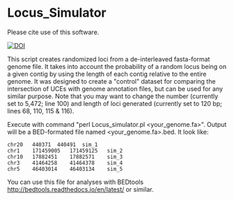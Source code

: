 # Locus_Simulator
Please cite use of this software.


[![DOI](https://zenodo.org/badge/97755216.svg)](https://zenodo.org/badge/latestdoi/97755216)


This script creates randomized loci from a de-interleaved fasta-format genome file. It takes into account the probability of a random locus being on a given contig by using the length of each contig relative to the entire genome. It was designed to create a "control" dataset for comparing the intersection of UCEs with genome annotation files, but can be used for any similar purpose. Note that you may want to change the number (currently set to 5,472; line 100) and length of loci generated (currently set to 120 bp; lines 68, 110, 115 & 116).

Execute with command "perl Locus_simulator.pl <your_genome.fa>". Output will be a BED-formated file named <your_genome.fa>.bed. It look like:

    chr20	440371	440491	sim_1
    chr1	171459005	171459125	sim_2
    chr10	17882451	17882571	sim_3
    chr3	41464258	41464378	sim_4
    chr5	46403014	46403134	sim_5

You can use this file for analyses with BEDtools <http://bedtools.readthedocs.io/en/latest/> or similar.
